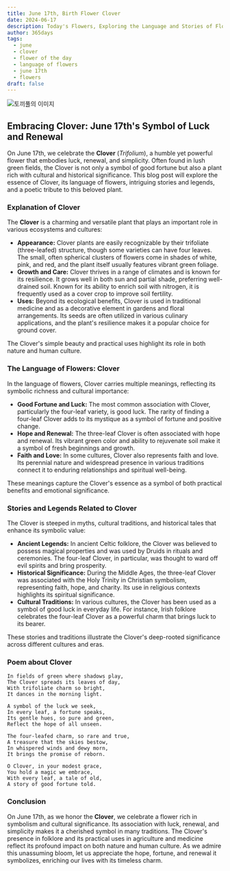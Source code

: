 ```yaml
---
title: June 17th, Birth Flower Clover
date: 2024-06-17
description: Today's Flowers, Exploring the Language and Stories of Flowers Clover
author: 365days
tags:
  - june
  - clover
  - flower of the day
  - language of flowers
  - june 17th
  - flowers
draft: false
---
```


![토끼풀의 이미지](https://cdn.pixabay.com/photo/2015/01/02/19/38/clover-586904_1280.jpg#center)

## Embracing Clover: June 17th's Symbol of Luck and Renewal

On June 17th, we celebrate the **Clover** (*Trifolium*), a humble yet powerful flower that embodies luck, renewal, and simplicity. Often found in lush green fields, the Clover is not only a symbol of good fortune but also a plant rich with cultural and historical significance. This blog post will explore the essence of Clover, its language of flowers, intriguing stories and legends, and a poetic tribute to this beloved plant.

### Explanation of Clover

The **Clover** is a charming and versatile plant that plays an important role in various ecosystems and cultures:

- **Appearance:** Clover plants are easily recognizable by their trifoliate (three-leafed) structure, though some varieties can have four leaves. The small, often spherical clusters of flowers come in shades of white, pink, and red, and the plant itself usually features vibrant green foliage.
- **Growth and Care:** Clover thrives in a range of climates and is known for its resilience. It grows well in both sun and partial shade, preferring well-drained soil. Known for its ability to enrich soil with nitrogen, it is frequently used as a cover crop to improve soil fertility.
- **Uses:** Beyond its ecological benefits, Clover is used in traditional medicine and as a decorative element in gardens and floral arrangements. Its seeds are often utilized in various culinary applications, and the plant's resilience makes it a popular choice for ground cover.

The Clover's simple beauty and practical uses highlight its role in both nature and human culture.

### The Language of Flowers: Clover

In the language of flowers, Clover carries multiple meanings, reflecting its symbolic richness and cultural importance:

- **Good Fortune and Luck:** The most common association with Clover, particularly the four-leaf variety, is good luck. The rarity of finding a four-leaf Clover adds to its mystique as a symbol of fortune and positive change.
- **Hope and Renewal:** The three-leaf Clover is often associated with hope and renewal. Its vibrant green color and ability to rejuvenate soil make it a symbol of fresh beginnings and growth.
- **Faith and Love:** In some cultures, Clover also represents faith and love. Its perennial nature and widespread presence in various traditions connect it to enduring relationships and spiritual well-being.

These meanings capture the Clover's essence as a symbol of both practical benefits and emotional significance.

### Stories and Legends Related to Clover

The Clover is steeped in myths, cultural traditions, and historical tales that enhance its symbolic value:

- **Ancient Legends:** In ancient Celtic folklore, the Clover was believed to possess magical properties and was used by Druids in rituals and ceremonies. The four-leaf Clover, in particular, was thought to ward off evil spirits and bring prosperity.
- **Historical Significance:** During the Middle Ages, the three-leaf Clover was associated with the Holy Trinity in Christian symbolism, representing faith, hope, and charity. Its use in religious contexts highlights its spiritual significance.
- **Cultural Traditions:** In various cultures, the Clover has been used as a symbol of good luck in everyday life. For instance, Irish folklore celebrates the four-leaf Clover as a powerful charm that brings luck to its bearer.

These stories and traditions illustrate the Clover's deep-rooted significance across different cultures and eras.

### Poem about Clover

	In fields of green where shadows play,
	The Clover spreads its leaves of day,
	With trifoliate charm so bright,
	It dances in the morning light.
	
	A symbol of the luck we seek,
	In every leaf, a fortune speaks,
	Its gentle hues, so pure and green,
	Reflect the hope of all unseen.
	
	The four-leafed charm, so rare and true,
	A treasure that the skies bestow,
	In whispered winds and dewy morn,
	It brings the promise of reborn.
	
	O Clover, in your modest grace,
	You hold a magic we embrace,
	With every leaf, a tale of old,
	A story of good fortune told.

### Conclusion

On June 17th, as we honor the **Clover**, we celebrate a flower rich in symbolism and cultural significance. Its association with luck, renewal, and simplicity makes it a cherished symbol in many traditions. The Clover's presence in folklore and its practical uses in agriculture and medicine reflect its profound impact on both nature and human culture. As we admire this unassuming bloom, let us appreciate the hope, fortune, and renewal it symbolizes, enriching our lives with its timeless charm.